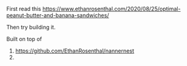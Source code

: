 First read this
https://www.ethanrosenthal.com/2020/08/25/optimal-peanut-butter-and-banana-sandwiches/

Then try building it.


Built on top of 
1. https://github.com/EthanRosenthal/nannernest
2. 
